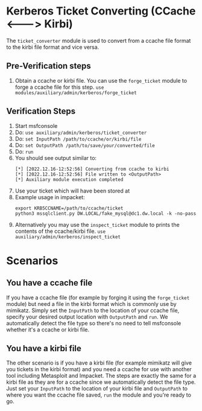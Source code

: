 # Kerberos Ticket Converting (CCache <---> Kirbi)

The `ticket_converter` module is used to convert from a ccache file format to the kirbi file format and vice versa.

## Pre-Verification steps

1. Obtain a ccache or kirbi file. You can use the `forge_ticket` module to forge a ccache file for this step.
    `use modules/auxiliary/admin/kerberos/forge_ticket`

## Verification Steps

1. Start msfconsole
2. Do: `use auxiliary/admin/kerberos/ticket_converter`
3. Do: `set InputPath /path/to/ccache/or/kirbi/file`
4. Do: `set OutputPath /path/to/save/your/converted/file`
5. Do: `run`
6. You should see output similar to:
   ```
   [*] [2022.12.16-12:52:56] Converting from ccache to kirbi
   [*] [2022.12.16-12:52:56] File written to <OutputPath>
   [*] Auxiliary module execution completed
   ```
7. Use your ticket which will have been stored at <OutputPath>
8. Example usage in impacket:
   ```
   export KRB5CCNAME=/path/to/ccache/ticket
   python3 mssqlclient.py DW.LOCAL/fake_mysql@dc1.dw.local -k -no-pass
   ```
9. Alternatively you may use the `inspect_ticket` module to prints the contents of the ccache/kirbi file.
   `use auxiliary/admin/kerberos/inspect_ticket`

# Scenarios

## You have a ccache file

If you have a ccache file (for example by forging it using the `forge_ticket` module)
but need a file in the kirbi format which is commonly use by mimikatz.
Simply set the `InputPath` to the location of your ccache file, specify your
desired output location with `OutputPath` and `run`. 
We automatically detect the file type so there's no need to tell msfconsole 
whether it's a ccache or kirbi file.

## You have a kirbi file

The other scenario is if you have a kirbi file (for example mimikatz will give you tickets in the kirbi format)
and you need a ccache for use with another tool including Metasploit and Impacket.
The steps are exactly the same for a kirbi file as they are for a ccache since
we automatically detect the file type. Just set your `InputPath` to the location of 
your kirbi file and `OutputPath` to where you want the ccache file saved, `run` the module
and you're ready to go.
